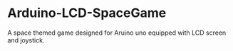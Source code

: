 # Arduino-LCD-SpaceGame
A space themed game designed for Aruino uno equipped with LCD screen and joystick.
